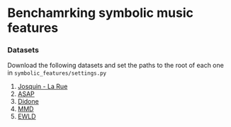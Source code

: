# Benchamrking symbolic music features

### Datasets

Download the following datasets and set the paths to the root of each one in `symbolic_features/settings.py`

1. [Josquin - La Rue]()
2. [ASAP]()
3. [Didone]()
4. [MMD]()
5. [EWLD]()
